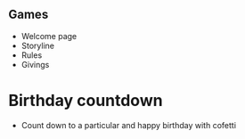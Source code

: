 ## Games

- Welcome page
- Storyline
- Rules
- Givings

# Birthday countdown

- Count down to a particular and happy birthday with cofetti
